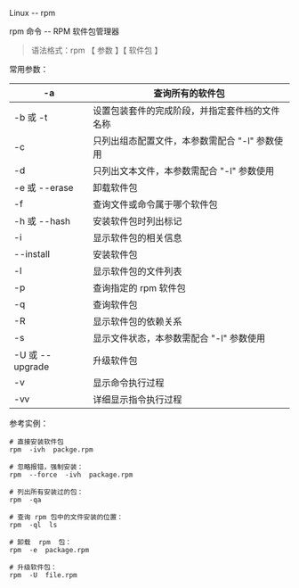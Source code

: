 Linux -- rpm

rpm 命令 -- RPM 软件包管理器

> 语法格式：rpm 【 参数 】【 软件包 】

常用参数：

| -a              | 查询所有的软件包                                |
| --------------- | ----------------------------------------------- |
| -b 或 -t        | 设置包装套件的完成阶段，并指定套件档的文件名称  |
| -c              | 只列出组态配置文件，本参数需配合  "-l" 参数使用 |
| -d              | 只列出文本文件，本参数需配合  "-l" 参数使用     |
| -e 或 --erase   | 卸载软件包                                      |
| -f              | 查询文件或命令属于哪个软件包                    |
| -h 或 --hash    | 安装软件包时列出标记                            |
| -i              | 显示软件包的相关信息                            |
| --install       | 安装软件包                                      |
| -l              | 显示软件包的文件列表                            |
| -p              | 查询指定的 rpm 软件包                           |
| -q              | 查询软件包                                      |
| -R              | 显示软件包的依赖关系                            |
| -s              | 显示文件状态，本参数需配合 "-l" 参数使用        |
| -U 或 --upgrade | 升级软件包                                      |
| -v              | 显示命令执行过程                                |
| -vv             | 详细显示指令执行过程                            |



参考实例：

```
# 直接安装软件包
rpm  -ivh  packge.rpm

# 忽略报错，强制安装：
rpm  --force  -ivh  package.rpm

# 列出所有安装过的包：
rpm  -qa

# 查询 rpm 包中的文件安装的位置：
rpm  -ql  ls

# 卸载  rpm  包：
rpm  -e  package.rpm

# 升级软件包：
rpm  -U  file.rpm
```

